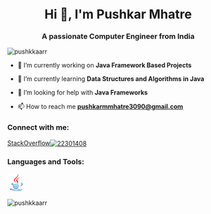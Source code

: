 <h1 align="center">Hi 👋, I'm Pushkar Mhatre</h1>
<h3 align="center">A passionate Computer Engineer from India</h3>

<p align="left"> <img src="https://komarev.com/ghpvc/?username=pushkkaarr&label=Profile%20views&color=0e75b6&style=flat" alt="pushkkaarr" /> </p>

- 🔭 I’m currently working on **Java Framework Based Projects**

- 🌱 I’m currently learning **Data Structures and Algorithms in Java**

- 🤝 I’m looking for help with **Java Frameworks**

- 📫 How to reach me **pushkarmmhatre3090@gmail.com**

<h3 align="left">Connect with me:</h3>
<p align="left">
<!--<a href="https://leetcode.com/Pushkar_007/" target="blank">LeetCode <img align="center" src="https://www.svgrepo.com/show/306328/leetcode.svg" alt="22301408" height="30" width="40" />--></a>
  <a href="https://stackoverflow.com/users/22301408" target="blank">StackOverflow<img align="center" src="https://raw.githubusercontent.com/rahuldkjain/github-profile-readme-generator/master/src/images/icons/Social/stack-overflow.svg" alt="22301408" height="30" width="40" /></a>
</p>
<h3 align="left">Languages and Tools:</h3>
<p align="left">  <a href="https://www.java.com" target="_blank" rel="noreferrer"> <img src="https://raw.githubusercontent.com/devicons/devicon/master/icons/java/java-original.svg" alt="java" width="40" height="40"/> </a> </p>

<p><img align="center" src="https://github-readme-stats.vercel.app/api/top-langs?username=pushkkaarr&show_icons=true&locale=en&layout=compact" alt="pushkkaarr" /></p>
